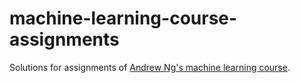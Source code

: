 # machine-learning-course-assignments
Solutions for assignments of [Andrew Ng's machine learning course](https://www.coursera.org/learn/machine-learning/).
